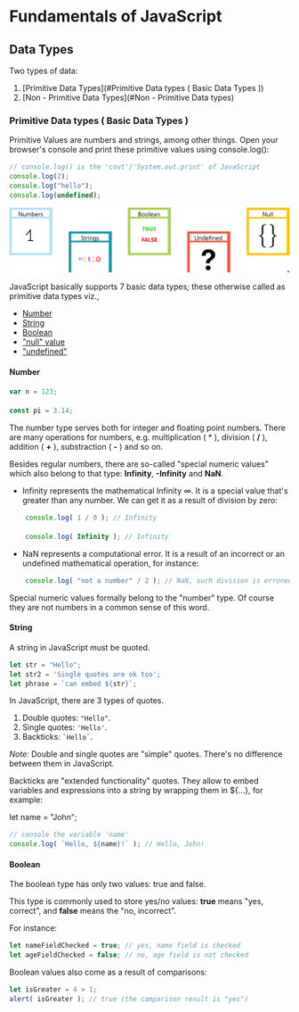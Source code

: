 # Fundamentals of JavaScript

## Data Types

Two types of data: 
1. [Primitive Data Types](#Primitive Data types ( Basic Data Types ))
2. [Non - Primitive Data Types](#Non - Primitive Data types)


### Primitive Data types ( Basic Data Types )

Primitive Values are numbers and strings, among other things. Open your browser's console and print these primitive 
values using console.log():

```javascript
// console.log() is the 'cout'/'System.out.print' of JavaScript
console.log(2);  
console.log("hello");
console.log(undefined);
```

![data-types](../assets/data-types.png)

JavaScript basically supports 7 basic data types; these otherwise called as primitive data types viz.,

- [Number](#Number)
- [String](#String)
- [Boolean](#Boolean)
- ["null" value]()
- ["undefined"]()

#### Number

```javascript
var n = 123;

const pi = 3.14;
```
The number type serves both for integer and floating point numbers. There are many operations for numbers, 
e.g. multiplication ( * ), division ( **/** ), addition ( **+** ), substraction ( **-** ) and so on.

Besides regular numbers, there are so-called "special numeric values" which also belong to that type: **Infinity**, 
**-Infinity** and **NaN**.

- Infinity represents the mathematical Infinity ∞. It is a special value that's greater than any number.
  We can get it as a result of division by zero:

```javascript
    console.log( 1 / 0 ); // Infinity

    console.log( Infinity ); // Infinity
```

- NaN represents a computational error. It is a result of an incorrect or an undefined mathematical operation, for instance:

```javascript
    console.log( "not a number" / 2 ); // NaN, such division is erroneous
```

Special numeric values formally belong to the "number" type. Of course they are not numbers in a common sense of this word.

#### String

A string in JavaScript must be quoted.

```javascript
let str = "Hello";
let str2 = 'Single quotes are ok too';
let phrase = `can embed ${str}`;
```

In JavaScript, there are 3 types of quotes.

1. Double quotes: ```"Hello"```.
2. Single quotes: ```'Hello'```.
3. Backticks: <code>&#96;Hello&#96;</code>.

*Note:* Double and single quotes are "simple" quotes. There's no difference between them in JavaScript.

Backticks are "extended functionality" quotes. They allow to embed variables and expressions into a string by wrapping them in ${…}, 
for example:

let name = "John";

```javascript
// console the variable 'name'
console.log( `Hello, ${name}!` ); // Hello, John!
```

#### Boolean

The boolean type has only two values: true and false.

This type is commonly used to store yes/no values: **true** means "yes, correct", and **false** means the "no, incorrect".

For instance:

```javascript
let nameFieldChecked = true; // yes, name field is checked
let ageFieldChecked = false; // no, age field is not checked
```

Boolean values also come as a result of comparisons:
```javascript
let isGreater = 4 > 1;
alert( isGreater ); // true (the comparison result is "yes")
```
